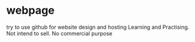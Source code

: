 # webpage
try to use github for website design and hosting
Learning and Practising.
Not intend to sell.
No commercial purpose
